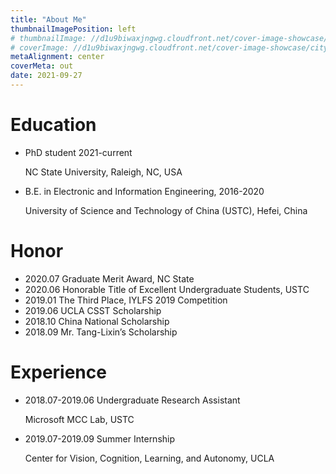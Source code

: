 ```yaml
---
title: "About Me"
thumbnailImagePosition: left
# thumbnailImage: //d1u9biwaxjngwg.cloudfront.net/cover-image-showcase/city-750.jpg
# coverImage: //d1u9biwaxjngwg.cloudfront.net/cover-image-showcase/city.jpg
metaAlignment: center
coverMeta: out
date: 2021-09-27
---
```

# Education 

- PhD student 2021-current

    NC State University, Raleigh, NC, USA

- B.E. in Electronic and Information Engineering, 2016-2020

    University of Science and Technology of China (USTC), Hefei, China


# Honor

- 2020.07 Graduate Merit Award, NC State
- 2020.06 Honorable Title of Excellent Undergraduate Students, USTC
- 2019.01 The Third Place, IYLFS 2019 Competition
- 2019.06 UCLA CSST Scholarship
- 2018.10 China National Scholarship
- 2018.09 Mr. Tang-Lixin’s Scholarship

# Experience

- 2018.07-2019.06 Undergraduate Research Assistant 
    
    Microsoft MCC Lab, USTC


- 2019.07-2019.09 Summer Internship
    
    Center for Vision, Cognition, Learning, and Autonomy, UCLA
